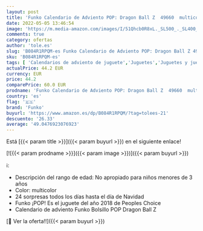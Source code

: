 ```yaml
---
layout: post
title: 'Funko Calendario de Adviento POP: Dragon Ball Z  49660  multicolor'
date: 2022-05-05 13:46:54
image: 'https://m.media-amazon.com/images/I/51Qhcb0R8xL._SL500_._SL400_.jpg'
comments: true
category: ofertas
author: 'tole.es'
slug: 'B084R1RPQM-es Funko Calendario de Adviento POP: Dragon Ball Z 49660...'
sku: 'B084R1RPQM-es'
tags: [ 'Calendarios de adviento de juguete','Juguetes','Juguetes y juegos','adviento','funko','🇪🇸', ]
actualPrice: 44.2 EUR
currency: EUR
price: 44.2
comparePrice: 60.0 EUR
prodname: 'Funko Calendario de Adviento POP: Dragon Ball Z  49660  multicolor'
country: 'es'
flag: '🇪🇸'
brand: 'Funko'
buyurl: 'https://www.amazon.es/dp/B084R1RPQM/?tag=tolees-21'
descuento: '26.33'
average: '49.0476923076923'
---
```


Está [{{< param title >}}]({{< param buyurl >}}) en el siguiente enlace!

[![{{< param prodname >}}]({{< param image >}})]({{< param buyurl >}})

ℹ️:

- Descripción del rango de edad: No apropiado para niños menores de 3 años
- Color: multicolor
- 24 sorpresas todos los días hasta el día de Navidad
- Funko ¡POP! Es el juguete del año 2018 de Peoples Choice
- Calendario de adviento Funko Bolsillo POP Dragon Ball Z

[🛒 Ver la oferta!!]({{< param buyurl >}})
